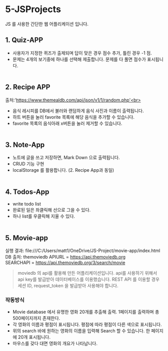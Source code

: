 # 5-JSProjects
JS 를 사용한 간단한 웹 어플리케이션 입니다.<br>

## 1. Quiz-APP
- 사용자가 지정한 퀴즈가 출제되며 답이 맞은 경우 점수 추가, 틀린 경우 -1 점.<br>
- 문제는 4개의 보기중에 하나를 선택해 제출합니다. 문제를 다 풀면 점수가 표시됩니다.<br><br>

## 2. Recipe APP
출처:'https://www.themealdb.com/api/json/v1/1/random.php'<br>
- 음식 레시피를 DB에서 불러와 랜덤하게 음식 사진과 이름이 출력됩니다.<br>
- 하트 버튼을 눌러 favorite 목록에 해당 음식을 추가할 수 있습니다.<br>
- favorite 목록의 음식아래 x버튼을 눌러 제거할 수 있습니다.<br><br>

## 3. Note-App
- 노트에 글을 쓰고 저장하면, Mark Down 으로 출력됩니다.
- CRUD 기능 구현
- localStorage 를 활용합니다. (2. Recipe App과 동일)<br><br>

## 4. Todos-App
- write todo list
- 완료된 일은 좌클릭해 선으로 그을 수 있다.
- 하나 list를 우클릭해 지울 수 있다.<br><br>

## 5. Movie-app
실행 결과: file:///C:/Users/matt1/OneDrive/JS-Project/movie-app/index.html<br>
DB 출처:  themoviedb
APIURL = https://api.themoviedb.org<br>
SEARCHAPI = https://api.themoviedb.org/3/search/movie<br>
> moviedb 의 api를 활용해 만든 어플리케이션입니다.
> api를 사용하기 위해서 api key를 발급받아 데이터베이스를 이용했습니다. 
> REST API 를 이용할 경우  세션 ID, request_token 을 발급받아 사용해야 합니다.

### 작동방식
- Movie database 에서 유명한 영화 20개를 추출해 출력. 1페이지를 출력하며 총 500페이지까지 존재한다.<br>
- 각 영화의 이름과 평점이 표시됩니다. 평점에 따라 평점이 다른 색으로 표시됩니다.<br>
- 위의 search 바에 원하는 영화의 이름을 입력해 Search 할 수 있습니다. 한 페이지에 20개 표시됩니다.<br>
- 마우스를 갖다 대면 영화의 개요가 나타납니다.<br><br>
